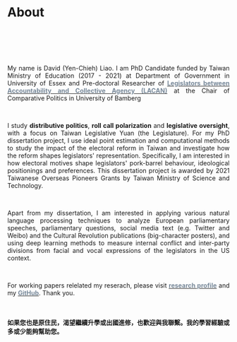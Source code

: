 # About


<br/><br/><br/><br/>

<div style="text-align: justify">


My name is David (Yen-Chieh) Liao. I am PhD Candidate funded by Taiwan Ministry of Education (2017 - 2021) at Department of Government in University of Essex and Pre-doctoral Researcher of [<span style="color:#778899">**Legislators between Accountability and Collective Agency (LACAN)**</span>](https://projectlacan.wordpress.com/team/) at the Chair of Comparative Politics in University of Bamberg 


<br/>

I study __distributive politics__, __roll call polarization__ and __legislative oversight__, with a focus on Taiwan Legislative Yuan (the Legislature). For my PhD dissertation project, I use ideal point estimation and computational methods to study the impact of the electoral reform in Taiwan and investigate how the reform shapes legislators' representation.
Specifically, I am interested in how electoral motives shape legislators' pork-barrel behaviour, ideological positionings and preferences. This dissertation project is awarded by 2021 Taiwanese Overseas Pioneers Grants by Taiwan Ministry of Science and Technology.

<br/>

Apart from my dissertation, I am interested in applying various natural language processing techniques to analyze European parliamentary speeches, parliamentary questions,
 social media text (e.g. Twitter and Weibo) and the Cultural Revolution publications (big-character posters), and using deep learning methods to measure internal conflict and inter-party divisions from facial and vocal expressions of the legislators in the US context.

<br/>

For working papers relelated my reserach, please visit [<span style="color:#778899"> **research profile**</span>](https://davidycliao.github.io/research/) and my [<span style="color:#778899"> **GitHub**</span>](https://github.com/davidycliao). Thank you.






<br/><br/>
__如果您也是原住民，渴望繼續升學或出國進修，也歡迎與我聯繫。我的學習經驗或多或少能夠幫助您。__

</div>


<br/><br/>


